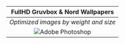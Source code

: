 | **FullHD Gruvbox & Nord Wallpapers** |
| :--: |
| *Optimized images by weight and size* |
| ![Adobe Photoshop](https://img.shields.io/badge/adobe%20photoshop-%2331A8FF.svg?style=for-the-badge&logo=adobe%20photoshop&logoColor=white) |
